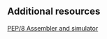 Additional resources
--------------------

[PEP/8 Assembler and simulator](http://code.google.com/p/pep8-1/)
